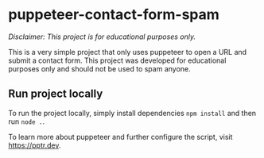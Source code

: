 # puppeteer-contact-form-spam

_Disclaimer: This project is for educational purposes only._

This is a very simple project that only uses puppeteer to
open a URL and submit a contact form. This project was developed
for educational purposes only and should not be used to spam anyone.

## Run project locally

To run the project locally, simply install dependencies `npm install` and then run `node .`.

To learn more about puppeteer and further configure the script, visit https://pptr.dev.
